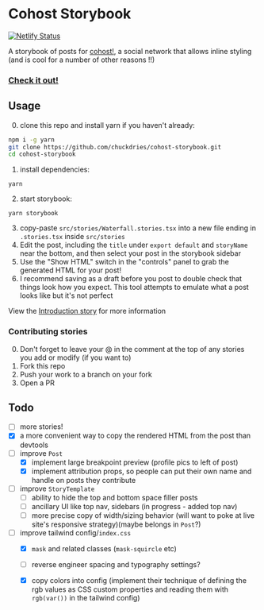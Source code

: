 # Cohost Storybook

[![Netlify Status](https://api.netlify.com/api/v1/badges/06523df2-75ef-4f3d-bd41-1392b1560b95/deploy-status)](https://app.netlify.com/sites/cohost-storybook/deploys)

A storybook of posts for [cohost!](https://cohost.org), a social network that allows inline styling (and is cool for a number of other reasons !!)

### [Check it out!](https://cohost-storybook.netlify.app/)

## Usage
0. clone this repo and install yarn if you haven't already: 
```sh
npm i -g yarn
git clone https://github.com/chuckdries/cohost-storybook.git
cd cohost-storybook
```
1. install dependencies: 
```
yarn
```
2. start storybook: 
```
yarn storybook
```
3. copy-paste `src/stories/Waterfall.stories.tsx` into a new file ending in `.stories.tsx` inside `src/stories`
4. Edit the post, including the `title` under `export default` and `storyName` near the bottom, and then select your post in the storybook sidebar
5. Use the "Show HTML" switch in the "controls" panel to grab the generated HTML for your post!
6. I recommend saving as a draft before you post to double check that things look how you expect. This tool attempts to emulate what a post looks like but it's not perfect

View the [Introduction story](https://chuckdries.github.io/cohost-storybook/?path=/story/welcome-introduction--page) for more information

### Contributing stories
0. Don't forget to leave your @ in the comment at the top of any stories you add or modify (if you want to)
1. Fork this repo
2. Push your work to a branch on your fork
3. Open a PR

## Todo
- [ ] more stories!  
- [x] a more convenient way to copy the rendered HTML from the post than devtools  
- [ ] improve `Post`
  - [x] implement large breakpoint preview (profile pics to left of post)
  - [x] implement attribution props, so people can put their own name and handle on posts they contribute
- [ ] improve `StoryTemplate`
  - [ ] ability to hide the top and bottom space filler posts
  - [ ] ancillary UI like top nav, sidebars (in progress - added top nav)
  - [ ] more precise copy of width/sizing behavior (will want to poke at live site's responsive strategy)(maybe belongs in `Post`?)
- [ ] improve tailwind config/`index.css`
  - [x] `mask` and related classes (`mask-squircle` etc)
  - [ ] reverse engineer spacing and typography settings?
  - [x] copy colors into config (implement their technique of defining the rgb values as CSS custom properties and reading them with `rgb(var())` in the tailwind config)
   